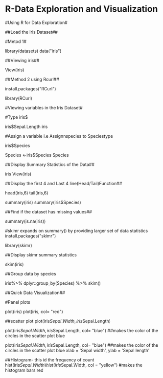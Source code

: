 # R-Data Exploration and Visualization

#Using R for Data Exploration#



##Load the Iris Dataset##

#Metod 1#

library(datasets)
data("iris")

##Viewing iris##

View(iris)

##Method 2 using Rcurl##

install.packages("RCurl")

library(RCurl)

#Viewing variables in the Iris Dataset#

#Type iris$

iris$Sepal.Length
iris

#Assign a variable i.e Assignnspecies to Speciestype

iris$Species

Species <-iris$Species
Species


##Display Summary Statistics of the Data##


iris
View(iris)

##Display the first 4 and Last 4 line(Head/Tail)Function##

head(iris,6)
tail(iris,6)

summary(iris)
summary(iris$Species)


##Find if the dataset has missing values##

summary(is.na(iris))

#skimr expands on summary() by providing larger set of data statistics
install.packages("skimr")


library(skimr)

##Display skimr summary statistics

skim(iris)

##Group data by species

iris%>%
  dplyr::group_by(Species) %>%
  skim()


##Quick Data Visualization##

#Panel plots

plot(iris)
plot(iris, col= "red")

##scatter plot
plot(iris$Sepal.Width, iris$Sepal.Length)

plot(iris$Sepal.Width, iris$Sepal.Length, col= "blue") ##makes the color of the circles in the scatter plot blue


plot(iris$Sepal.Width, iris$Sepal.Length, col= "blue") ##makes the color of the circles in the scatter plot blue
    xlab = 'Sepal width', ylab = 'Sepal length'

##Histogram- this id the frequency of count
hist(iris$Sepal.Width)
hist(iris$Sepal.Width, col = "yellow") #makes the histogram bars red




